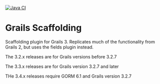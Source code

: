 [![Java CI](https://github.com/grails/scaffolding/actions/workflows/gradle.yml/badge.svg)](https://github.com/grails/scaffolding/actions/workflows/gradle.yml)

Grails Scaffolding
===========

Scaffolding plugin for Grails 3. Replicates much of the functionality from Grails 2, but uses the fields plugin instead.


The 3.2.x releases are for Grails versions before 3.2.7

The 3.3.x releases are for Grails version 3.2.7 and later

THe 3.4.x releases require GORM 6.1 and Grails version 3.2.7
